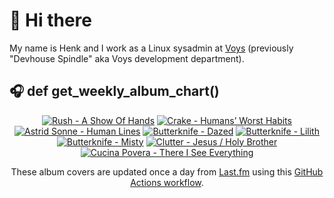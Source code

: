 # 👋 Hi there

My name is Henk and I work as a Linux sysadmin at <a href="https://www.voys.co/about/">Voys</a> (previously "Devhouse Spindle" aka Voys development department).

## 🎧 def get_weekly_album_chart()
<!-- lastfm -->
<p align="center"><a href="https://www.last.fm/music/Rush/A+Show+Of+Hands"><img src="https://lastfm.freetls.fastly.net/i/u/64s/2a00844b2d664ed6ce5d13a2ce12d4d3.jpg" title="Rush - A Show Of Hands"></a> <a href="https://www.last.fm/music/Crake/Humans%E2%80%99+Worst+Habits"><img src="https://lastfm.freetls.fastly.net/i/u/64s/c7cd3083b89087932234fa09c8c882a6.jpg" title="Crake - Humans’ Worst Habits"></a> <a href="https://www.last.fm/music/Astrid+Sonne/Human+Lines"><img src="https://lastfm.freetls.fastly.net/i/u/64s/9774274f56296958fecce2aa4aac00c4.png" title="Astrid Sonne - Human Lines"></a> <a href="https://www.last.fm/music/Butterknife/Dazed"><img src="https://lastfm.freetls.fastly.net/i/u/64s/31d985ce74892d8e6d863cb045f48b8a.png" title="Butterknife - Dazed"></a> <a href="https://www.last.fm/music/Butterknife/Lilith"><img src="https://lastfm.freetls.fastly.net/i/u/64s/b18501f3a90234925c487f2d194cd60d.jpg" title="Butterknife - Lilith"></a> <a href="https://www.last.fm/music/Butterknife/Misty"><img src="https://lastfm.freetls.fastly.net/i/u/64s/1d2850617ee4a2fed09b66305981b08a.jpg" title="Butterknife - Misty"></a> <a href="https://www.last.fm/music/Clutter/Jesus+%2F+Holy+Brother"><img src="https://lastfm.freetls.fastly.net/i/u/64s/6a6bb5a2a64ba5bd624316c96c94aa0e.png" title="Clutter - Jesus / Holy Brother"></a> <a href="https://www.last.fm/music/Cucina+Povera/There+I+See+Everything"><img src="https://lastfm.freetls.fastly.net/i/u/64s/d7841e7db0154388711ac880b94dcc62.jpg" title="Cucina Povera - There I See Everything"></a> </p>

<p align="center">These album covers are updated once a day from <a href="https://www.last.fm/user/hbokh">Last.fm</a> using this <a href="https://github.com/marketplace/actions/lastfm-to-markdown">GitHub Actions workflow</a>.</p>
